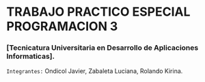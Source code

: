 # TRABAJO PRACTICO ESPECIAL PROGRAMACION 3
### [Tecnicatura Universitaria en Desarrollo de Aplicaciones Informaticas].
`Integrantes:` Ondicol Javier, Zabaleta Luciana, Rolando Kirina.
